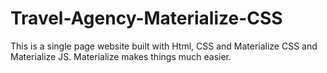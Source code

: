 # Travel-Agency-Materialize-CSS
This is a single page website built with Html, CSS and Materialize CSS and Materialize JS. 
Materialize makes things much easier.
